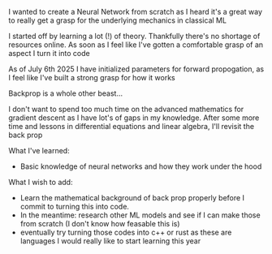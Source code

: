 I wanted to create a Neural Network from scratch as I heard it's a great way to really get a grasp for the underlying mechanics in classical ML

I started off by learning a lot (!) of theory. Thankfully there's no shortage of resources online. 
As soon as I feel like I've gotten a comfortable grasp of an aspect I turn it into code

As of July 6th 2025 I have initialized parameters for forward propogation, as I feel like I've built a strong grasp for how it works

Backprop is a whole other beast...

I don't want to spend too much time on the advanced mathematics for gradient descent as I have lot's of gaps in my knowledge. 
After some more time and lessons in differential equations and linear algebra, I'll revisit the back prop

What I've learned:
- Basic knowledge of neural networks and how they work under the hood

What I wish to add:
- Learn the mathematical background of back prop properly before I commit to turning this into code.
- In the meantime: research other ML models and see if I can make those from scratch (I don't know how feasable this is)
- eventually try turning those codes into c++ or rust as these are languages I would really like to start learning this year
